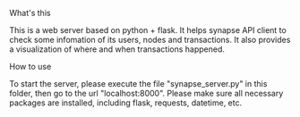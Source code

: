 What's this

This is a web server based on python + flask. It helps synapse API client to check some infomation of its users, nodes and transactions. It also provides a visualization of where and when transactions happened.

How to use

To start the server, please execute the file "synapse_server.py" in this folder, then go to the url "localhost:8000". Please make sure all necessary packages are installed, including flask, requests, datetime, etc.